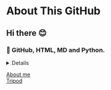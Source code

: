 # About This GitHub

## Hi there 😊

### 🌱 GitHub, HTML, MD and Python.

<details> 
<summary>Details</summary>
1. GitHub<br>
2. HTML<br>
3. Markdown<br>
4. Python<br> 
</details>

[About me](https://hkkmwong.github.io/hkkmwong) <br> [Tripod](https://hkkmwong.github.io/tripod_abs) <br>

<!-- **hkkmwong/hkkmwong** is a ✨ _special_ ✨ repository because its `README.md` (this file) appears on your GitHub profile.

Here are some ideas to get you started:

- 🔭 I’m currently working on ...
- 🌱 I’m currently learning ...
- 👯 I’m looking to collaborate on ...
- 🤔 I’m looking for help with ...
- 💬 Ask me about ...
- 📫 How to reach me: ...
- 😄 Pronouns: ...
- ⚡ Fun fact: ... -->
